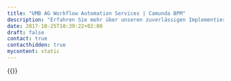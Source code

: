 ```yaml
---
title: "UMB AG Workflow Automation Services | Camunda BPM"
description: "Erfahren Sie mehr über unseren zuverlässigen Implementierungspartner UMB AG. Camunda ist der Marktführer für Workflow-Automatisierung und Geschäftsprozessmanagement. Holen Sie sich heute Ihre 30-Tage-Testversion."
date: 2017-10-25T10:39:22+02:00
draft: false
contact: true
contacthidden: true
mycontent: static
---
```

{{<partner-single
company="UMB AG"
type="si"
website="http://www.umb.ch/"
countrycode="CH"
city="Volketswil"
description="<p><strong>PROFIL</strong></p><p><em>Agile Prozessautomatisierung als&nbsp;Schl&uuml;ssel&nbsp;f&uuml;r&nbsp;ein modernes&nbsp;Unternehmen</em></p><p>Viele Effizienzprobleme werden&nbsp;durch&nbsp;intransparente und unkoordinierte Gesch&auml;ftsprozesse verursacht.&nbsp;Mit unserem leichtgewichtigen Business Process Management (BPM) beseitigen Sie Medienbr&uuml;che und entlasten Ihr Unternehmen von fehleranf&auml;lligen und aufw&auml;ndigen Prozeduren. Die Optimierung und&nbsp;Automatisierung&nbsp;von Gesch&auml;ftsprozessen sowie deren Abbildung &uuml;ber heterogene Systeme sind Kernkompetenzen der&nbsp;<a href='http://www.umb.ch/de/services/solutions'>UMB Solutions</a>. Profitieren Sie von unseren etablierten Best Practices, standardisiertem agilen Vorgehensmodell, Referenzmodelle f&uuml;r alle Ebenen der Gesch&auml;ftsprozessmodellierung, Branchen-L&ouml;sungen und unserer langj&auml;hrigen Erfahrung.</p><p><em>Unser Erfolg lebt von Beziehungen zwischen Menschen&nbsp;-&nbsp;Menschen stehen bei uns im Vordergrund</em></p><p>&nbsp;</p><p><strong>KONTAKT</strong></p><p>UMB AG&nbsp;| M&uuml;llerenstrasse 3 &nbsp;| &nbsp;CH-8604 Volketswil &nbsp;| Telefon +41 44 805 13 60&nbsp;|&nbsp;<a href='mailto:info@umb.ch'>info@umb.ch</a>&nbsp;|&nbsp;<a href='http://www.umb.ch/de/services/solutions'>www.umb.ch</a>&nbsp;|&nbsp;Ansprechpartner: Dirk Budke (<a href='mailto:dirk.budke@umb.ch'>dirk.budke@umb.ch</a>), Roland Imoberdorf (<a href='mailto:roland.imoberdorf@umb.ch'>roland.imoberdorf@umb.ch</a>)</p>"
siregion="dach,emea"
level="advanced"
logo="//images.ctfassets.net/vpidbgnakfvf/2QbnBzEjWo04igOuWGWkeY/137668e5d06cf188a9152fcd4c4a5500/umb-wm-rgb-color-pos-300dpi.png">}}